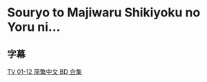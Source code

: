 # Souryo to Majiwaru Shikiyoku no Yoru ni…

## 字幕

[TV 01-12 简繁中文 BD 合集](https://github.com/Nekomoekissaten-SUB/Nekomoekissaten-Storage/releases/download/subtitle_pkg/Souryo_BD_zho.7z)
